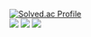 

<!--
**yeoeoeonju/yeoeoeonju** is a ✨ _special_ ✨ repository because its `README.md` (this file) appears on your GitHub profile.

Here are some ideas to get you started:

- 🔭 I’m currently working on ...
- 🌱 I’m currently learning ...
- 👯 I’m looking to collaborate on ...
- 🤔 I’m looking for help with ...
- 💬 Ask me about ...
- 📫 How to reach me: ...
- 😄 Pronouns: ...
- ⚡ Fun fact: ...
-->
[![Solved.ac Profile](http://mazassumnida.wtf/api/generate_badge?boj=lh44)](https://solved.ac/lh44)<br/>
<img src="https://img.shields.io/badge/Python-3776AB?style=flat&logo=Python&logoColor=Black"/>
<img src="https://img.shields.io/badge/Tableau-E97627?style=flat&logo=Tableau&logoColor=Black"/>
<img src="https://img.shields.io/badge/R-276DC3?style=flat&logo=R&logoColor=Black"/>



